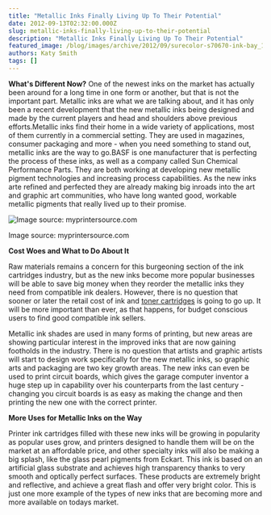 ```yaml
---
title: "Metallic Inks Finally Living Up To Their Potential"
date: 2012-09-13T02:32:00.000Z
slug: metallic-inks-finally-living-up-to-their-potential
description: "Metallic Inks Finally Living Up To Their Potential"
featured_image: /blog/images/archive/2012/09/surecolor-s70670-ink-bay_10844588.jpg
authors: Katy Smith
tags: []
---
```


**What's Different Now?** One of the newest inks on the market has actually been around for a long time in one form or another, but that is not the important part. Metallic inks are what we are talking about, and it has only been a recent development that the new metallic inks being designed and made by the current players and head and shoulders above previous efforts.Metallic inks find their home in a wide variety of applications, most of them currently in a commercial setting. They are used in magazines, consumer packaging and more - when you need something to stand out, metallic inks are the way to go.BASF is one manufacturer that is perfecting the process of these inks, as well as a company called Sun Chemical Performance Parts. They are both working at developing new metallic pigment technologies and increasing process capabilities. As the new inks arte refined and perfected they are already making big inroads into the art and graphic art communities, who have long wanted good, workable metallic pigments that really lived up to their promise.  

![Image source: myprintersource.com](/blog/images/archive/2012/09/surecolor-s70670-ink-bay_10844588-632x356.jpg)

Image source: myprintersource.com

**Cost Woes and What to Do About It**

Raw materials remains a concern for this burgeoning section of the ink cartridges industry, but as the new inks become more popular businesses will be able to save big money when they reorder the metallic inks they need from compatible ink dealers. However, there is no question that sooner or later the retail cost of ink and [toner cartridges](https://www.tomatoink.com/) is going to go up. It will be more important than ever, as that happens, for budget conscious users to find good compatible ink sellers.

Metallic ink shades are used in many forms of printing, but new areas are showing particular interest in the improved inks that are now gaining footholds in the industry. There is no question that artists and graphic artists will start to design work specifically for the new metallic inks, so graphic arts and packaging are two key growth areas. The new inks can even be used to print circuit boards, which gives the garage computer inventor a huge step up in capability over his counterparts from the last century - changing you circuit boards is as easy as making the change and then printing the new one with the correct printer.  

**More Uses for Metallic Inks on the Way**

Printer ink cartridges filled with these new inks will be growing in popularity as popular uses grow, and printers designed to handle them will be on the market at an affordable price, and other specialty inks will also be making a big splash, like the glass pearl pigments from Eckart. This ink is based on an artificial glass substrate and achieves high transparency thanks to very smooth and optically perfect surfaces. These products are extremely bright and reflective, and achieve a great flash and offer very bright color. This is just one more example of the types of new inks that are becoming more and more available on todays market.